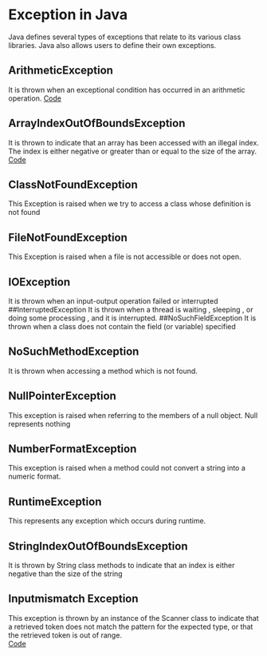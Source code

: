 # Exception in Java
Java defines several types of exceptions that relate to its various class libraries. Java also allows users to define their own exceptions.
<br>
## ArithmeticException
It is thrown when an exceptional condition has occurred in an arithmetic operation.
[Code](https://github.com/Nehasingh1300/Java/blob/master/DivideByZero.java)
## ArrayIndexOutOfBoundsException
It is thrown to indicate that an array has been accessed with an illegal index. The index is either negative or greater than or equal to the size of the array.<br>
[Code](https://github.com/Nehasingh1300/Java/blob/master/ArrayOutOfBound.java)
## ClassNotFoundException
This Exception is raised when we try to access a class whose definition is not found
## FileNotFoundException
This Exception is raised when a file is not accessible or does not open.
## IOException
It is thrown when an input-output operation failed or interrupted
##InterruptedException
It is thrown when a thread is waiting , sleeping , or doing some processing , and it is interrupted.
##NoSuchFieldException
It is thrown when a class does not contain the field (or variable) specified
## NoSuchMethodException
It is thrown when accessing a method which is not found.
## NullPointerException
This exception is raised when referring to the members of a null object. Null represents nothing
## NumberFormatException
This exception is raised when a method could not convert a string into a numeric format.
## RuntimeException
This represents any exception which occurs during runtime.
## StringIndexOutOfBoundsException
It is thrown by String class methods to indicate that an index is either negative than the size of the string
## Inputmismatch Exception
This exception is thrown by an instance of the Scanner class to indicate that a retrieved token does not match the pattern for the expected type, or that the retrieved token is out of range.<br>[Code](https://github.com/Nehasingh1300/Java/blob/master/InputMisMatch.java)
